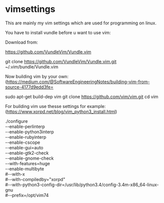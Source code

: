 # vimsettings

This are mainly my vim settings which are used for programming on linux.

You have to install vundle before u want to use vim:

Download from:

https://github.com/VundleVim/Vundle.vim


git clone https://github.com/VundleVim/Vundle.vim.git ~/.vim/bundle/Vundle.vim


Now building vim by your own:
(https://medium.com/@SoftwareEngineeringNotes/building-vim-from-source-4177d9edd3fe=

sudo apt-get build-dep vim
git clone https://github.com/vim/vim.git
cd vim


For building vim use thesse settings for example:
(https://www.xorpd.net/blog/vim_python3_install.html)

./configure \
--enable-perlinterp \
--enable-python3interp \
--enable-rubyinterp \
--enable-cscope \
--enable-gui=auto \
--enable-gtk2-check \
--enable-gnome-check \
--with-features=huge \
--enable-multibyte \
#--with-x \
#--with-compiledby="xorpd" \
#--with-python3-config-dir=/usr/lib/python3.4/config-3.4m-x86_64-linux-gnu \
#--prefix=/opt/vim74

